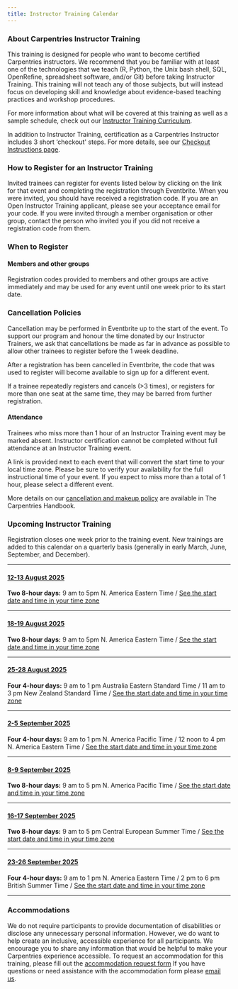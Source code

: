 ```yaml
---
title: Instructor Training Calendar
---
```


### About Carpentries Instructor Training

This training is designed for people who want to become certified Carpentries instructors. We recommend that you be familiar with at least one of the technologies that we teach (R, Python, the Unix bash shell, SQL, OpenRefine, spreadsheet software, and/or Git) before taking Instructor Training. This training will not teach any of those subjects, but will instead focus on developing skill and knowledge about evidence-based teaching practices and workshop procedures.

For more information about what will be covered at this training as well as a sample schedule, check out our [Instructor Training Curriculum](https://carpentries.github.io/instructor-training/).

In addition to Instructor Training, certification as a Carpentries Instructor includes 3 short ‘checkout' steps. For more details, see our [Checkout Instructions page](https://carpentries.github.io/instructor-training/checkout).

### How to Register for an Instructor Training

Invited trainees can register for events listed below by clicking on the link for that event and completing the registration through Eventbrite. When you were invited, you should have received a registration code. If you are an Open Instructor Training applicant, please see your acceptance email for your code. If you were invited through a member organisation or other group, contact the person who invited you if you did not receive a registration code from them.

### When to Register

#### Members and other groups

Registration codes provided to members and other groups are active immediately and may be used for any event until one week prior to its start date.

### Cancellation Policies

Cancellation may be performed in Eventbrite up to the start of the event. To support our program and honour the time donated by our Instructor Trainers, we ask that cancellations be made as far in advance as possible to allow other trainees to register before the 1 week deadline.

After a registration has been cancelled in Eventbrite, the code that was used to register will become available to sign up for a different event.

If a trainee repeatedly registers and cancels (>3 times), or registers for more than one seat at the same time, they may be barred from further registration.

#### Attendance

Trainees who miss more than 1 hour of an Instructor Training event may be marked absent. Instructor certification cannot be completed without full attendance at an Instructor Training event.

A link is provided next to each event that will convert the start time to your local time zone. Please be sure to verify your availability for the full instructional time of your event. If you expect to miss more than a total of 1 hour, please select a different event.

More details on our [cancellation and makeup policy](https://docs.carpentries.org/handbooks/instructors.html#instructor-training-attendance-policy) are available in The Carpentries Handbook.

### Upcoming Instructor Training

Registration closes one week prior to the training event. New trainings are added to this calendar on a quarterly basis (generally in early March, June, September, and December).

<hr>

#### [12-13 August 2025](https://www.eventbrite.com/e/online-instructor-training-12-13-august-2025-tickets-1389758698679)
**Two 8-hour days:** 9 am to 5pm N. America Eastern Time / [See the start date and time in your time zone](https://www.timeanddate.com/worldclock/fixedtime.html?msg=Instructor+Training&iso=20250812T09&p1=179&ah=8)

<hr>


#### [18-19 August 2025](https://www.eventbrite.com/e/online-instructor-training-august-18-19-2025-tickets-1393241987289)
**Two 8-hour days:** 9 am to 5pm N. America Eastern Time / [See the start date and time in your time zone](https://www.timeanddate.com/worldclock/fixedtime.html?msg=Instructor+Training&iso=20250818T09&p1=179&ah=8)

<hr>

#### [25-28 August 2025](https://www.eventbrite.com/e/online-instructor-training-25-28-august-2025-tickets-1389784365449?aff=oddtdtcreator)
**Four 4-hour days:** 9 am to 1 pm Australia Eastern Standard Time / 11 am to 3 pm New Zealand Standard Time / [See the start date and time in your time zone](https://www.timeanddate.com/worldclock/fixedtime.html?msg=Instructor+Training&iso=20250825T09&p1=240&ah=4)

<hr>

#### [2-5 September 2025](https://www.eventbrite.com/e/online-instructor-training-2-5-september-2025-tickets-1389787765619)
**Four 4-hour days:** 9 am to 1 pm N. America Pacific Time / 12 noon to 4 pm N. America Eastern Time / [See the start date and time in your time zone](https://www.timeanddate.com/worldclock/fixedtime.html?msg=Instructor+Training&iso=20250902T09&p1=137&ah=4)

<hr>

#### [8-9 September 2025](https://www.eventbrite.com/e/online-instructor-training-8-9-september-2025-tickets-1389797675259)
**Two 8-hour days:** 9 am to 5 pm N. America Pacific Time / [See the start date and time in your time zone](https://www.timeanddate.com/worldclock/fixedtime.html?msg=Instructor+Training&iso=20250908T09&p1=137&ah=8)

<hr>

#### [16-17 September 2025](https://www.eventbrite.com/e/online-instructor-training-16-17-september-2025-tickets-1389800604019)
**Two 8-hour days:** 9 am to 5 pm Central European Summer Time / [See the start date and time in your time zone](https://www.timeanddate.com/worldclock/fixedtime.html?msg=Instructor+Training&iso=20250916T09&p1=195&ah=8)

<hr>

#### [23-26 September 2025](https://www.eventbrite.com/e/online-instructor-training-23-26-september-2025-tickets-1389808387299?aff=oddtdtcreator)
**Four 4-hour days:** 9 am to 1 pm N. America Eastern Time / 2 pm to 6 pm British Summer Time / [See the start date and time in your time zone](https://www.timeanddate.com/worldclock/fixedtime.html?msg=Instructor+Training&iso=20250923T09&p1=179&ah=4)

<hr>































### Accommodations

We do not require participants to provide documentation of disabilities or disclose any unnecessary personal information. 
However, we do want to help create an inclusive, accessible experience for all participants. 
We encourage you to share any information that would be helpful to make your Carpentries experience accessible. 
To request an accommodation for this training, please fill out the [accommodation request form](https://carpentries.typeform.com/to/B2OSYaD0)
If you have questions or need assistance with the accommodation form please [email us](mailto:instructor.training@carpentries.org).
